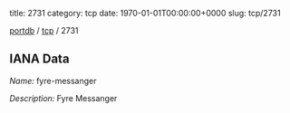 title: 2731
category: tcp
date: 1970-01-01T00:00:00+0000
slug: tcp/2731

[portdb](/) / [tcp](/category/tcp.html) / 2731


## IANA Data

_Name:_ fyre-messanger

_Description:_ Fyre Messanger

